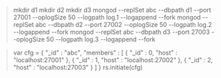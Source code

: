 > mkdir d1
> mkdir d2
> mkdir d3
> mongod --replSet abc --dbpath d1 --port 27001 --oplogSize 50 --logpath log.1 --logappend --fork
> mongod --replSet abc --dbpath d2 --port 27002 --oplogSize 50 --logpath log.2 --logappend --fork
> mongod --replSet abc --dbpath d3 --port 27003 --oplogSize 50 --logpath log.3 --logappend --fork

> var cfg = {
	"_id" : "abc",
	"members" : [
		{
			"_id" : 0,
			"host" : "localhost:27001"
		},
		{
			"_id" : 1,
			"host" : "localhost:27002"
		},
		{
			"_id" : 2,
			"host" : "localhost:27003"
		}
	]
}
> rs.initiate(cfg)